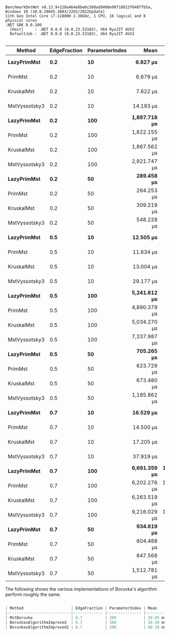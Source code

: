 ```

BenchmarkDotNet v0.13.9+228a464e8be6c580ad9408e98f18813f6407fb5a, Windows 10 (10.0.19045.3803/22H2/2022Update)
11th Gen Intel Core i7-11800H 2.30GHz, 1 CPU, 16 logical and 8 physical cores
.NET SDK 8.0.100
  [Host]     : .NET 8.0.0 (8.0.23.53103), X64 RyuJIT AVX2
  DefaultJob : .NET 8.0.0 (8.0.23.53103), X64 RyuJIT AVX2


```
| Method        | EdgeFraction | ParameterIndex | Mean         | Error       | StdDev      |
|-------------- |------------- |--------------- |-------------:|------------:|------------:|
| **LazyPrimMst**   | **0.2**          | **10**             |     **6.827 μs** |   **0.1013 μs** |   **0.0846 μs** |
| PrimMst       | 0.2          | 10             |     6.679 μs |   0.0832 μs |   0.0737 μs |
| KruskalMst    | 0.2          | 10             |     7.622 μs |   0.1493 μs |   0.2877 μs |
| MstVyssotsky3 | 0.2          | 10             |    14.193 μs |   0.2286 μs |   0.1909 μs |
| **LazyPrimMst**   | **0.2**          | **100**            | **1,897.718 μs** |  **14.1126 μs** |  **12.5105 μs** |
| PrimMst       | 0.2          | 100            | 1,822.155 μs |  36.1011 μs |  33.7690 μs |
| KruskalMst    | 0.2          | 100            | 1,867.562 μs |  37.2267 μs |  34.8218 μs |
| MstVyssotsky3 | 0.2          | 100            | 2,921.747 μs |  53.4612 μs |  50.0076 μs |
| **LazyPrimMst**   | **0.2**          | **50**             |   **289.458 μs** |   **1.5967 μs** |   **1.4154 μs** |
| PrimMst       | 0.2          | 50             |   264.253 μs |   3.2595 μs |   3.0490 μs |
| KruskalMst    | 0.2          | 50             |   309.219 μs |   5.7904 μs |  11.2938 μs |
| MstVyssotsky3 | 0.2          | 50             |   548.228 μs |   9.5177 μs |  13.0279 μs |
| **LazyPrimMst**   | **0.5**          | **10**             |    **12.505 μs** |   **0.2467 μs** |   **0.2937 μs** |
| PrimMst       | 0.5          | 10             |    11.634 μs |   0.2316 μs |   0.2166 μs |
| KruskalMst    | 0.5          | 10             |    13.004 μs |   0.2510 μs |   0.2685 μs |
| MstVyssotsky3 | 0.5          | 10             |    29.177 μs |   0.5692 μs |   0.6990 μs |
| **LazyPrimMst**   | **0.5**          | **100**            | **5,241.812 μs** |  **50.1452 μs** |  **44.4524 μs** |
| PrimMst       | 0.5          | 100            | 4,890.379 μs |  68.3271 μs |  83.9119 μs |
| KruskalMst    | 0.5          | 100            | 5,034.270 μs |  37.7426 μs |  33.4578 μs |
| MstVyssotsky3 | 0.5          | 100            | 7,337.987 μs |  79.4265 μs |  66.3247 μs |
| **LazyPrimMst**   | **0.5**          | **50**             |   **705.265 μs** |   **9.7165 μs** |   **8.6134 μs** |
| PrimMst       | 0.5          | 50             |   623.729 μs |   7.0348 μs |   6.5803 μs |
| KruskalMst    | 0.5          | 50             |   673.480 μs |  13.1964 μs |  22.7631 μs |
| MstVyssotsky3 | 0.5          | 50             | 1,185.862 μs |  23.6828 μs |  22.1529 μs |
| **LazyPrimMst**   | **0.7**          | **10**             |    **16.529 μs** |   **0.3277 μs** |   **0.5565 μs** |
| PrimMst       | 0.7          | 10             |    14.500 μs |   0.2878 μs |   0.6008 μs |
| KruskalMst    | 0.7          | 10             |    17.205 μs |   0.3412 μs |   0.9109 μs |
| MstVyssotsky3 | 0.7          | 10             |    37.919 μs |   0.4996 μs |   0.4172 μs |
| **LazyPrimMst**   | **0.7**          | **100**            | **6,691.359 μs** | **131.1357 μs** | **175.0624 μs** |
| PrimMst       | 0.7          | 100            | 6,202.276 μs | 103.8729 μs | 127.5653 μs |
| KruskalMst    | 0.7          | 100            | 6,263.519 μs |  61.5954 μs |  54.6027 μs |
| MstVyssotsky3 | 0.7          | 100            | 9,216.029 μs | 119.8803 μs | 100.1055 μs |
| **LazyPrimMst**   | **0.7**          | **50**             |   **934.619 μs** |  **16.5032 μs** |  **14.6296 μs** |
| PrimMst       | 0.7          | 50             |   804.488 μs |   8.7499 μs |   7.7565 μs |
| KruskalMst    | 0.7          | 50             |   847.568 μs |   7.4488 μs |   6.2201 μs |
| MstVyssotsky3 | 0.7          | 50             | 1,512.781 μs |  20.3120 μs |  18.9998 μs |

The following shows the various implementations of Boruvka's algorithm perform roughly the same. 
```csharp

| Method                     | EdgeFraction | ParameterIndex | Mean     | Error    | StdDev   | Median   |
|----------------------------|------------- |--------------- |---------:|---------:|---------:|---------:|
| MstBoruvka                 | 0.7          | 200            | 59.05 ms | 1.164 ms | 2.404 ms | 60.01 ms |
| BoruvkasAlgorithmImproved  | 0.7          | 200            | 58.39 ms | 1.203 ms | 3.527 ms | 58.42 ms |
| BoruvkasAlgorithmImproved2 | 0.7          | 200            | 60.19 ms | 1.195 ms | 3.290 ms | 59.87 ms |
